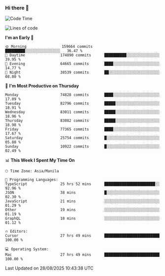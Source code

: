 ### Hi there 👋

<!--START_SECTION:waka-->
![Code Time](http://img.shields.io/badge/Code%20Time-6%2C233%20hrs%2039%20mins-blue)

![Lines of code](https://img.shields.io/badge/From%20Hello%20World%20I%27ve%20Written-147.3%20million%20lines%20of%20code-blue)

**I'm an Early 🐤** 

```text
🌞 Morning                159664 commits      █████████░░░░░░░░░░░░░░░░   36.47 % 
🌆 Daytime                174890 commits      ██████████░░░░░░░░░░░░░░░   39.95 % 
🌃 Evening                64665 commits       ████░░░░░░░░░░░░░░░░░░░░░   14.77 % 
🌙 Night                  38539 commits       ██░░░░░░░░░░░░░░░░░░░░░░░   08.80 % 
```
📅 **I'm Most Productive on Thursday** 

```text
Monday                   74828 commits       ████░░░░░░░░░░░░░░░░░░░░░   17.09 % 
Tuesday                  82796 commits       █████░░░░░░░░░░░░░░░░░░░░   18.91 % 
Wednesday                83011 commits       █████░░░░░░░░░░░░░░░░░░░░   18.96 % 
Thursday                 83082 commits       █████░░░░░░░░░░░░░░░░░░░░   18.98 % 
Friday                   77365 commits       ████░░░░░░░░░░░░░░░░░░░░░   17.67 % 
Saturday                 25754 commits       █░░░░░░░░░░░░░░░░░░░░░░░░   05.88 % 
Sunday                   10922 commits       █░░░░░░░░░░░░░░░░░░░░░░░░   02.49 % 
```


📊 **This Week I Spent My Time On** 

```text
🕑︎ Time Zone: Asia/Manila

💬 Programming Languages: 
TypeScript               25 hrs 52 mins      ███████████████████████░░   92.96 % 
JSON                     38 mins             █░░░░░░░░░░░░░░░░░░░░░░░░   02.30 % 
JavaScript               21 mins             ░░░░░░░░░░░░░░░░░░░░░░░░░   01.29 % 
Other                    19 mins             ░░░░░░░░░░░░░░░░░░░░░░░░░   01.19 % 
GraphQL                  18 mins             ░░░░░░░░░░░░░░░░░░░░░░░░░   01.12 % 

🔥 Editors: 
Cursor                   27 hrs 49 mins      █████████████████████████   100.00 % 

💻 Operating System: 
Mac                      27 hrs 49 mins      █████████████████████████   100.00 % 
```


 Last Updated on 28/08/2025 10:43:38 UTC
<!--END_SECTION:waka-->


<!--
**rad182/rad182** is a ✨ _special_ ✨ repository because its `README.md` (this file) appears on your GitHub profile.

Here are some ideas to get you started:

- 🔭 I’m currently working on ...
- 🌱 I’m currently learning ...
- 👯 I’m looking to collaborate on ...
- 🤔 I’m looking for help with ...
- 💬 Ask me about ...
- 📫 How to reach me: ...
- 😄 Pronouns: ...
- ⚡ Fun fact: ...
-->
